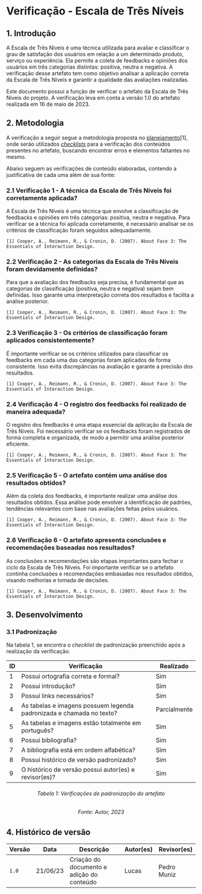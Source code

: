 # Verificação - Escala de Três Níveis

## 1. Introdução
A Escala de Três Níveis é uma técnica utilizada para avaliar e classificar o grau de satisfação dos usuários em relação a um determinado produto, serviço ou experiência. Ela permite a coleta de feedbacks e opiniões dos usuários em três categorias distintas: positiva, neutra e negativa. A verificação desse artefato tem como objetivo analisar a aplicação correta da Escala de Três Níveis e garantir a qualidade das avaliações realizadas.

Este documento possui a função de verificar o artefato da Escala de Três Níveis do projeto. A verificação leva em conta a versão 1.0 do artefato realizada em 16 de maio de 2023.

## 2. Metodologia
A verificação a seguir segue a metodologia proposta no [planejamento](../planejamento.md)[1], onde serão utilizados _[checklists](../../planejamento/glossario.md#Checklist)_ para a verificação dos conteúdos presentes no artefato, buscando encontrar erros e elementos faltantes no mesmo.

Abaixo seguem as verificações de conteúdo elaboradas, contendo a justificativa de cada uma além de sua fonte:

### 2.1 Verificação 1 - A técnica da Escala de Três Níveis foi corretamente aplicada?

A Escala de Três Níveis é uma técnica que envolve a classificação de feedbacks e opiniões em três categorias: positiva, neutra e negativa. Para verificar se a técnica foi aplicada corretamente, é necessário analisar se os critérios de classificação foram seguidos adequadamente.

`[1] Cooper, A., Reimann, R., & Cronin, D. (2007). About Face 3: The Essentials of Interaction Design.`

### 2.2 Verificação 2 - As categorias da Escala de Três Níveis foram devidamente definidas?

Para que a avaliação dos feedbacks seja precisa, é fundamental que as categorias de classificação (positiva, neutra e negativa) sejam bem definidas. Isso garante uma interpretação correta dos resultados e facilita a análise posterior.

`[1] Cooper, A., Reimann, R., & Cronin, D. (2007). About Face 3: The Essentials of Interaction Design.`

### 2.3 Verificação 3 - Os critérios de classificação foram aplicados consistentemente?

É importante verificar se os critérios utilizados para classificar os feedbacks em cada uma das categorias foram aplicados de forma consistente. Isso evita discrepâncias na avaliação e garante a precisão dos resultados.

`[1] Cooper, A., Reimann, R., & Cronin, D. (2007). About Face 3: The Essentials of Interaction Design.`

### 2.4 Verificação 4 - O registro dos feedbacks foi realizado de maneira adequada?

O registro dos feedbacks é uma etapa essencial da aplicação da Escala de Três Níveis. Foi necessário verificar se os feedbacks foram registrados de forma completa e organizada, de modo a permitir uma análise posterior eficiente.

`[1] Cooper, A., Reimann, R., & Cronin, D. (2007). About Face 3: The Essentials of Interaction Design.`

### 2.5 Verificação 5 - O artefato contém uma análise dos resultados obtidos?

Além da coleta dos feedbacks, é importante realizar uma análise dos resultados obtidos. Essa análise pode envolver a identificação de padrões, tendências relevantes com base nas avaliações feitas pelos usuários.

`[1] Cooper, A., Reimann, R., & Cronin, D. (2007). About Face 3: The Essentials of Interaction Design.`

### 2.6 Verificação 6 - O artefato apresenta conclusões e recomendações baseadas nos resultados?

As conclusões e recomendações são etapas importantes para fechar o ciclo da Escala de Três Níveis. Foi importante verificar se o artefato continha conclusões e recomendações embasadas nos resultados obtidos, visando melhorias e tomada de decisões.

`[1] Cooper, A., Reimann, R., & Cronin, D. (2007). About Face 3: The Essentials of Interaction Design.`

## 3. Desenvolvimento

### 3.1 Padronização

Na tabela 1, se encontra o _checklist_ de padronização preenchido após a realização da verificação.

| ID | Verificação                                                          | Realizado |
|----|----------------------------------------------------------------------|-----------|
| 1  | Possui ortografia correta e formal?                                  | Sim       |
| 2  | Possui introdução?                                                   | Sim       |
| 3  | Possui links necessários?                                            | Sim       |
| 4  | As tabelas e imagens possuem legenda padronizada e chamada no texto? | Parcialmente       |
| 5  | As tabelas e imagens estão totalmente em português?                  | Sim       |
| 6  | Possui bibliografia?                                                 | Sim       |
| 7  | A bibliografia está em ordem alfabética?                             | Sim       |
| 8  | Possui histórico de versão padronizado?                              | Sim       |
| 9  | O histórico de versão possui autor(es) e revisor(es)?                | Sim       |

<h6 align = "center"> Tabela 1: Verificações de padronização do artefato</h6>
<h6 align = "center"> Fonte: Autor, 2023 </h6>

## 4. Histórico de versão

| Versão | Data     | Descrição                        | Autor(es)     | Revisor(es) |
| ------ | -------- | -------------------------------- | ------------- | ----------- |
| `1.0`  | 21/06/23 | Criação do documento e adição do conteúdo | Lucas | Pedro Muniz |
